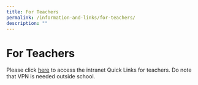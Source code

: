 ```yaml
---
title: For Teachers
permalink: /information-and-links/for-teachers/
description: ""
---
```

For Teachers
============

Please click [here](https://go.gov.sg/bsss-useful-links-trs) to access the intranet Quick Links for teachers. Do note that VPN is needed outside school.